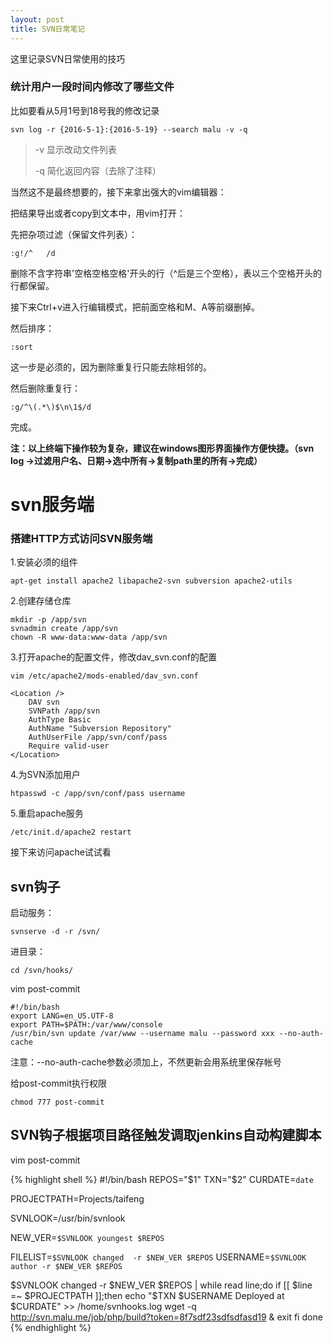 ```yaml
---
layout: post
title: SVN日常笔记
---
```


这里记录SVN日常使用的技巧

### 统计用户一段时间内修改了哪些文件

比如要看从5月1号到18号我的修改记录

	svn log -r {2016-5-1}:{2016-5-19} --search malu -v -q

> -v 显示改动文件列表
> 
> -q 简化返回内容（去除了注释）

当然这不是最终想要的，接下来拿出强大的vim编辑器：

把结果导出或者copy到文本中，用vim打开：

先把杂项过滤（保留文件列表）：

	:g!/^   /d

删除不含字符串'空格空格空格'开头的行（^后是三个空格），表以三个空格开头的行都保留。

接下来Ctrl+v进入行编辑模式，把前面空格和M、A等前缀删掉。

然后排序：

	:sort

这一步是必须的，因为删除重复行只能去除相邻的。

然后删除重复行：

	:g/^\(.*\)$\n\1$/d

完成。

**注：以上终端下操作较为复杂，建议在windows图形界面操作方便快捷。（svn log ->过滤用户名、日期->选中所有->复制path里的所有->完成）**


# svn服务端

### 搭建HTTP方式访问SVN服务端

1.安装必须的组件

	apt-get install apache2 libapache2-svn subversion apache2-utils

2.创建存储仓库

	mkdir -p /app/svn
	svnadmin create /app/svn
	chown -R www-data:www-data /app/svn

3.打开apache的配置文件，修改dav_svn.conf的配置

	vim /etc/apache2/mods-enabled/dav_svn.conf

	<Location />
		DAV svn
		SVNPath /app/svn
		AuthType Basic
 		AuthName "Subversion Repository"
		AuthUserFile /app/svn/conf/pass
		Require valid-user
	</Location>

4.为SVN添加用户

	htpasswd -c /app/svn/conf/pass username

5.重启apache服务

	/etc/init.d/apache2 restart

接下来访问apache试试看


## svn钩子

启动服务：

	svnserve -d -r /svn/

进目录：

	cd /svn/hooks/


vim post-commit

	#!/bin/bash
	export LANG=en_US.UTF-8
	export PATH=$PATH:/var/www/console
	/usr/bin/svn update /var/www --username malu --password xxx --no-auth-cache

注意：--no-auth-cache参数必须加上，不然更新会用系统里保存帐号

给post-commit执行权限

	chmod 777 post-commit
	
## SVN钩子根据项目路径触发调取jenkins自动构建脚本

vim post-commit

{% highlight shell %}
#!/bin/bash
REPOS="$1"
TXN="$2"
CURDATE=`date`

PROJECTPATH=Projects/taifeng

SVNLOOK=/usr/bin/svnlook

NEW_VER=`$SVNLOOK youngest $REPOS`

FILELIST=`$SVNLOOK changed  -r $NEW_VER $REPOS`
USERNAME=`$SVNLOOK author -r $NEW_VER $REPOS`

$SVNLOOK changed  -r $NEW_VER $REPOS | while read line;do
        if [[ $line =~ $PROJECTPATH ]];then
                echo "$TXN $USERNAME Deployed at $CURDATE" >> /home/svnhooks.log
                wget -q http://svn.malu.me/job/php/build?token=8f7sdf23sdfsdfasd19 &
                exit
        fi
done
{% endhighlight %}

